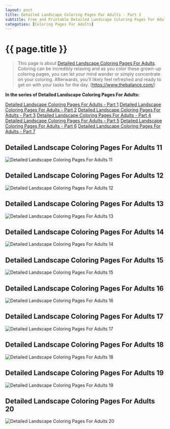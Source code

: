 ```yaml
---
layout: post
title: Detailed Landscape Coloring Pages For Adults - Part 2
subtitle: Free and Printable Detailed Landscape Coloring Pages For Adults - Part 2
categoties: [Coloring Pages For Adults]
---
```

{{ page.title }}
================
> This page is about [Detailed Landscape Coloring Pages For Adults](https://hoanghabelle.github.io/). Coloring can be incredibly relaxing and as you color these grown-up coloring pages, you can let your mind wander or simply concentrate on your coloring. Afterwards, you'll likely feel refreshed and ready to get on with your tasks for the day. (https://www.thebalance.com/)

**In the series of Detailed Landscape Coloring Pages For Adults:**

[Detailed Landscape Coloring Pages For Adults - Part 1](https://hoanghabelle.github.io/2017/11/09/Detailed-Landscape-Coloring-Pages-For-Adults-part-1.html)
[Detailed Landscape Coloring Pages For Adults - Part 2](https://hoanghabelle.github.io/2017/11/09/Detailed-Landscape-Coloring-Pages-For-Adults-part-2.html)
[Detailed Landscape Coloring Pages For Adults - Part 3](https://hoanghabelle.github.io/2017/11/09/Detailed-Landscape-Coloring-Pages-For-Adults-part-3.html)
[Detailed Landscape Coloring Pages For Adults - Part 4](https://hoanghabelle.github.io/2017/11/09/Detailed-Landscape-Coloring-Pages-For-Adults-part-4.html)
[Detailed Landscape Coloring Pages For Adults - Part 5](https://hoanghabelle.github.io/2017/11/09/Detailed-Landscape-Coloring-Pages-For-Adults-part-5.html)
[Detailed Landscape Coloring Pages For Adults - Part 6](https://hoanghabelle.github.io/2017/11/09/Detailed-Landscape-Coloring-Pages-For-Adults-part-6.html)
[Detailed Landscape Coloring Pages For Adults - Part 7](https://hoanghabelle.github.io/2017/11/09/Detailed-Landscape-Coloring-Pages-For-Adults-part-7.html)
## Detailed Landscape Coloring Pages For Adults 11
![Detailed Landscape Coloring Pages For Adults 11](https://hoanghabelle.github.io/img/Detailed-Landscape-Coloring-Pages-For-Adults%20(11).jpg "Detailed Landscape Coloring Pages For Adults 11")

## Detailed Landscape Coloring Pages For Adults 12
![Detailed Landscape Coloring Pages For Adults 12](https://hoanghabelle.github.io/img/Detailed-Landscape-Coloring-Pages-For-Adults%20(12).jpg "Detailed Landscape Coloring Pages For Adults 12")

## Detailed Landscape Coloring Pages For Adults 13
![Detailed Landscape Coloring Pages For Adults 13](https://hoanghabelle.github.io/img/Detailed-Landscape-Coloring-Pages-For-Adults%20(13).jpg "Detailed Landscape Coloring Pages For Adults 13")

## Detailed Landscape Coloring Pages For Adults 14
![Detailed Landscape Coloring Pages For Adults 14](https://hoanghabelle.github.io/img/Detailed-Landscape-Coloring-Pages-For-Adults%20(14).jpg "Detailed Landscape Coloring Pages For Adults 14")

<script async src="//pagead2.googlesyndication.com/pagead/js/adsbygoogle.js"></script><ins class="adsbygoogle" style="display:block" data-ad-format="fluid" data-ad-layout-key="-8i+1w-dq+e9+ft" data-ad-client="ca-pub-6753140515841889" data-ad-slot="6190446671"></ins> <script> (adsbygoogle = window.adsbygoogle || []).push({}); </script>

## Detailed Landscape Coloring Pages For Adults 15
![Detailed Landscape Coloring Pages For Adults 15](https://hoanghabelle.github.io/img/Detailed-Landscape-Coloring-Pages-For-Adults%20(15).jpg "Detailed Landscape Coloring Pages For Adults 15")

## Detailed Landscape Coloring Pages For Adults 16
![Detailed Landscape Coloring Pages For Adults 16](https://hoanghabelle.github.io/img/Detailed-Landscape-Coloring-Pages-For-Adults%20(16).jpg "Detailed Landscape Coloring Pages For Adults 16")

## Detailed Landscape Coloring Pages For Adults 17
![Detailed Landscape Coloring Pages For Adults 17](https://hoanghabelle.github.io/img/Detailed-Landscape-Coloring-Pages-For-Adults%20(17).jpg "Detailed Landscape Coloring Pages For Adults 17")

## Detailed Landscape Coloring Pages For Adults 18
![Detailed Landscape Coloring Pages For Adults 18](https://hoanghabelle.github.io/img/Detailed-Landscape-Coloring-Pages-For-Adults%20(18).jpg "Detailed Landscape Coloring Pages For Adults 18")

<script async src="//pagead2.googlesyndication.com/pagead/js/adsbygoogle.js"></script><ins class="adsbygoogle" style="display:block" data-ad-format="fluid" data-ad-layout-key="-8i+1w-dq+e9+ft" data-ad-client="ca-pub-6753140515841889" data-ad-slot="6190446671"></ins> <script> (adsbygoogle = window.adsbygoogle || []).push({}); </script>

## Detailed Landscape Coloring Pages For Adults 19
![Detailed Landscape Coloring Pages For Adults 19](https://hoanghabelle.github.io/img/Detailed-Landscape-Coloring-Pages-For-Adults%20(19).jpg "Detailed Landscape Coloring Pages For Adults 19")

## Detailed Landscape Coloring Pages For Adults 20
![Detailed Landscape Coloring Pages For Adults 20](https://hoanghabelle.github.io/img/Detailed-Landscape-Coloring-Pages-For-Adults%20(20).jpg "Detailed Landscape Coloring Pages For Adults 20")

